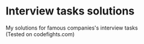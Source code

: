 # Interview tasks solutions

My solutions for famous companies's interview tasks</br>
(Tested on codefights.com)</br>
